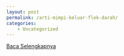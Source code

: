 ```yaml
---
layout: post
permalink: /arti-mimpi-keluar-flek-darah/
categories:
    - Uncategorized
---
```


[Baca Selengkapnya](/08)